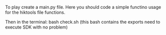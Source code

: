 To play create a main.py file. Here you should code a simple functino usage for the hiktools file functions.

Then in the terminal: bash check.sh (this bash contains the exports need to execute SDK with no problem)